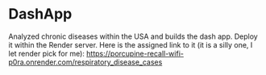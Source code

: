 # DashApp

Analyzed chronic diseases within the USA and builds the dash app. Deploy it within the Render server. Here is the assigned link to it (it is a silly one, I let render pick for me): https://porcupine-recall-wifi-p0ra.onrender.com/respiratory_disease_cases

